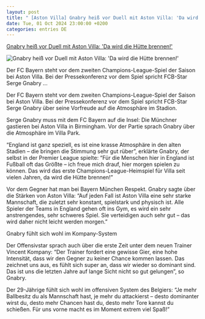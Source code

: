```yaml
---
layout: post
title: " [Aston Villa] Gnabry heiß vor Duell mit Aston Villa: 'Da wird die Hütte brennen!'"
date: Tue, 01 Oct 2024 23:00:00 +0200
categories: entries DE
---
```

[Gnabry heiß vor Duell mit Aston Villa: 'Da wird die Hütte brennen!'](https://fcbinside.de/2024/10/01/gnabry-heiss-vor-duell-mit-aston-villa-da-wird-die-huette-brennen/)

![Gnabry heiß vor Duell mit Aston Villa: 'Da wird die Hütte brennen!'](https://fcbinside.de/wp-content/uploads/2024/10/Serge-Gnabry-28.jpg)

Der FC Bayern steht vor dem zweiten Champions-League-Spiel der Saison bei Aston Villa. Bei der Pressekonferenz vor dem Spiel spricht FCB-Star Serge Gnabry ...

Der FC Bayern steht vor dem zweiten Champions-League-Spiel der Saison bei Aston Villa. Bei der Pressekonferenz vor dem Spiel spricht FCB-Star Serge Gnabry über seine Vorfreude auf die Atmosphäre im Stadion.







Serge Gnabry muss mit dem FC Bayern auf die Insel: Die Münchner gastieren bei Aston Villa in Birmingham. Vor der Partie sprach Gnabry über die Atmosphäre im Villa Park.

“England ist ganz speziell, es ist eine krasse Atmosphäre in den alten Stadien – die bringen die Stimmung sehr gut rüber”, erklärte Gnabry, der selbst in der Premier League spielte: “Für die Menschen hier in England ist Fußball oft das Größte – ich freue mich drauf, hier morgen spielen zu können. Das wird das erste Champions-League-Heimspiel für Villa seit vielen Jahren, da wird die Hütte brennen!”

Vor dem Gegner hat man bei Bayern München Respekt. Gnabry sagte über die Stärken von Aston Villa: “Auf jeden Fall ist Aston Villa eine sehr starke Mannschaft, die zuletzt sehr konstant, spielstark und physisch ist. Alle Spieler der Teams in England gehen oft ins Gym, es wird ein sehr anstrengendes, sehr schweres Spiel. Sie verteidigen auch sehr gut – das wird daher nicht leicht werden morgen.”

Gnabry fühlt sich wohl im Kompany-System

Der Offensivstar sprach auch über die erste Zeit unter dem neuen Trainer Vincent Kompany: “Der Trainer fordert eine gewisse Gier, eine hohe Intensität, dass wir den Gegner zu keiner Chance kommen lassen. Das zeichnet uns aus, es fühlt sich super an, dass wir wieder so dominant sind. Das ist uns die letzten Jahre auf lange Sicht nicht so gut gelungen”, so Gnabry.

Der 29-Jährige fühlt sich wohl im offensiven System des Belgiers: “Je mehr Ballbesitz du als Mannschaft hast, je mehr du attackierst – desto dominanter wirst du, desto mehr Chancen hast du, desto mehr Tore kannst du schießen. Für uns vorne macht es im Moment extrem viel Spaß!”

